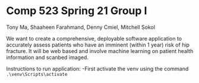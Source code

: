 # Comp 523 Spring 21 Group I
Tony Ma, Shaaheen Farahmand, Denny Cmiel, Mitchell Sokol

We want to create a comprehensive, deployable software application to accurately assess patients who have an imminent (within 1 year) risk of hip fracture. It will be web based and involve machine learning on patient health information and scanbed imaged.


Instructions to run application:
-First activate the venv using the command `.\venv\Scripts\activate`
